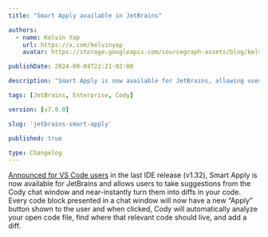 ```yaml
---
title: "Smart Apply available in JetBrains"

authors:
  - name: Kelvin Yap
    url: https://x.com/kelvinyap
    avatar: https://storage.googleapis.com/sourcegraph-assets/blog/kelvin_avatar.png

publishDate: 2024-09-04T22:21-02:00

description: "Smart Apply is now available for JetBrains, allowing users to take suggestions from the Cody chat window and near-instantly turning them into diffs in your code."

tags: [JetBrains, Enterprise, Cody]

version: [v7.0.0]

slug: 'jetbrains-smart-apply'

published: true

type: Changelog
---
```


[Announced for VS Code users](https://sourcegraph.com/blog/cody-vscode-1-32-0-release) in the last IDE release (v1.32), Smart Apply is now available for JetBrains and allows users to take suggestions from the Cody chat window and near-instantly turn them into diffs in your code. Every code block presented in a chat window will now have a new “Apply” button shown to the user and when clicked, Cody will automatically analyze your open code file, find where that relevant code should live, and add a diff.

<br />
<Figure
  src="https://storage.googleapis.com/sourcegraph-assets/changelog/jetbrains-smart-apply/jb-smart-apply.png"
  alt="Smart Apply code suggestions with Cody"
/>
<br />
